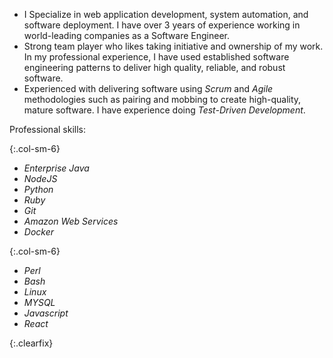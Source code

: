 * I Specialize in web application development, system automation, and software deployment. I have over 3 years of experience working in world-leading companies as a Software Engineer.  
* Strong team player who likes taking initiative and ownership of my work. In my professional experience, I have used established software engineering patterns to deliver high quality, reliable, and robust software.
* Experienced with delivering software using *Scrum* and *Agile* methodologies such as pairing and mobbing to create high-quality, mature software. I have experience doing *Test-Driven Development*. 

Professional skills:

{:.col-sm-6}
* *Enterprise Java* 
* *NodeJS*
* *Python*
* *Ruby*
* *Git*
* *Amazon Web Services*
* *Docker*

{:.col-sm-6}
* *Perl* 
* *Bash* 
* *Linux*
* *MYSQL*
* *Javascript*
* *React*

{:.clearfix}
<p></p>

